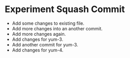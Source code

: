 # Experiment Squash Commit

- Add some changes to existing file.
- Add more changes into an another commit.
- Add more changes again.
- Add changes for yum-3.
- Add another commit for yum-3.
- Add changes for yum-4.